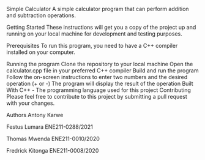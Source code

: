 Simple Calculator
A simple calculator program that can perform addition and subtraction operations.

Getting Started
These instructions will get you a copy of the project up and running on your local machine for development and testing purposes.

Prerequisites
To run this program, you need to have a C++ compiler installed on your computer.

Running the program
Clone the repository to your local machine
Open the calculator.cpp file in your preferred C++ compiler
Build and run the program
Follow the on-screen instructions to enter two numbers and the desired operation (+ or -)
The program will display the result of the operation
Built With
C++ - The programming language used for this project
Contributing
Please feel free to contribute to this project by submitting a pull request with your changes.

Authors
Antony Karwe 

Festus Lumara ENE211-0288/2021

Thomas Mwenda ENE211-0010/2020

Fredrick Kitonga ENE211-0008/2020
